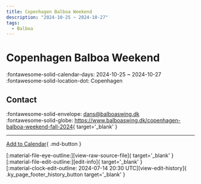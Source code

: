 ```yaml
---
title: Copenhagen Balboa Weekend
description: "2024-10-25 ~ 2024-10-27"
tags:
  - Balboa
---
```


# Copenhagen Balboa Weekend 

:fontawesome-solid-calendar-days: 2024-10-25 ~ 2024-10-27  
:fontawesome-solid-location-dot: Copenhagen  

## Contact

:fontawesome-solid-envelope: <dans@balboaswing.dk>  
:fontawesome-solid-globe: <https://www.balboaswing.dk/copenhagen-balboa-weekend-fall-2024>{ target='_blank' }  

---

[Add to Calendar](https://swing.news/ics/en/2024/dk/copenhagen-balboa-weekend-2024.ics){ .md-button }

<div class="ky_page_footer" markdown>
<div class="ky_page_footer_trailing" markdown="span">
[:material-file-eye-outline:][view-raw-source-file]{ target='_blank' }
[:material-file-edit-outline:][edit-info]{ target='_blank' }
</div>
<div class="ky_page_footer_leading" markdown="span">
[:material-clock-edit-outline: 2024-07-14 20:30 UTC][view-edit-history]{ .ky_page_footer_history_button target='_blank' }
</div>
</div>

[view-raw-source-file]: https://github.com/swingdance/events/blob/main/2024/dk/copenhagen-balboa-weekend-2024.json "View Raw Source File"
[edit-info]: https://github.com/swingdance/events/issues/new?assignees=&labels=update+event&projects=&template=03-update_entity.yml&title=%5B2024%2Fdk%5D%20Copenhagen%20Balboa%20Weekend&region=dk&year=2024&id=copenhagen-balboa-weekend-2024&name=Copenhagen%20Balboa%20Weekend&org_id= "Edit Info"

[view-edit-history]: https://github.com/swingdance/events/commits/main/2024/dk/copenhagen-balboa-weekend-2024.json "View Edit History"
